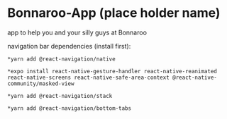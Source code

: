 # Bonnaroo-App (place holder name)

app to help you and your silly guys at Bonnaroo

navigation bar dependencies (install first):

    *yarn add @react-navigation/native

    *expo install react-native-gesture-handler react-native-reanimated react-native-screens react-native-safe-area-context @react-native-community/masked-view

    *yarn add @react-navigation/stack

    *yarn add @react-navigation/bottom-tabs
